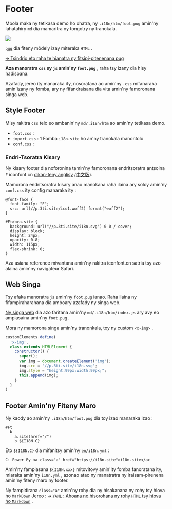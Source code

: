 # Footer

Mbola maka ny tetikasa demo ho ohatra, ny `.i18n/htm/foot.pug` amin'ny lahatahiry `md` dia mamaritra ny tongotry ny tranokala.

![](https://p.3ti.site/1721286077.avif)

[`pug`](https://pugjs.org) dia fiteny môdely izay miteraka `HTML` .

[➔ Tsindrio eto raha te hianatra ny fitsipi-pitenenana pug](https://pugjs.org)

**Aza manoratra `css` sy `js` amin'ny `foot.pug`** , raha tsy izany dia hisy hadisoana.

Azafady, jereo ity manaraka ity, nosoratana ao amin'ny `.css` mifanaraka amin'izany ny fomba, ary ny fifandraisana dia vita amin'ny famoronana singa web.

## Style Footer

Misy rakitra `css` telo eo ambanin'ny `md/.i18n/htm` ao amin'ny tetikasa demo.

* `foot.css` :
* `import.css` : 1 Fomba `i18n.site` ho an'ny tranokala manontolo
* `conf.css` :

### Endri-Tsoratra Kisary

Ny kisary footer dia noforonina tamin'ny famoronana endritsoratra antsoina `F` iconfont.cn [dikan-teny anglisy](https://www.iconfont.cn/?lang=en-us) /[中文版](https://www.iconfont.cn/?lang=zh)).

Mamorona endritsoratra kisary anao manokana raha ilaina ary soloy amin'ny `conf.css` ity config manaraka ity :

```
@font-face {
  font-family: "F";
  src: url(//p.3ti.site/ico1.woff2) format("woff2");
}

#Ft>b>a.site {
  background: url("//p.3ti.site/i18n.svg") 0 0 / cover;
  display: block;
  height: 24px;
  opacity: 0.8;
  width: 115px;
  flex-shrink: 0;
}
```

Aza asiana reference mivantana amin'ny rakitra iconfont.cn satria tsy azo alaina amin'ny navigateur Safari.

## Web Singa

Tsy afaka manoratra `js` amin'ny `foot.pug` ianao. Raha ilaina ny fifampiraharahana dia amboary azafady ny singa web.

[Ny singa web](https://www.freecodecamp.org/news/build-your-first-web-component/) dia azo faritana amin'ny `md/.i18n/htm/index.js` ary avy eo ampiasaina amin'ny `foot.pug` .

Mora ny mamorona singa amin'ny tranonkala, toy ny custom `<x-img>` .

```js
customElements.define(
  'x-img',
  class extends HTMLElement {
    constructor() {
      super();
      var img = document.createElement('img');
      img.src = '//p.3ti.site/i18n.svg';
      img.style = "height:99px;width:99px;";
      this.append(img);
    }
  }
)
```

## Footer Amin'ny Fiteny Maro

Ny kaody ao amin'ny `.i18n/htm/foot.pug` dia toy izao manaraka izao :

```
#Ft
  b
    a.site(href="/")
    b ${I18N.C}
```

Eto `${I18N.C}` dia mifanitsy amin'ny `en/i18n.yml` :

```
C: Power By <a class="a" href="https://i18n.site">i18n.site</a>
```

Amin'ny fampiasana `${I18N.xxx}` mitovitovy amin'ity fomba fanoratana ity, miaraka amin'ny `i18n.yml` , azonao atao ny manatratra ny iraisam-pirenena amin'ny fiteny maro ny footer.

Ny fampidirana `class="a"` amin'ny rohy dia ny hisakanana ny rohy tsy hiova ho `MarkDown` Jereo :
 [➔ `YAML` : Ahoana no hisorohana ny rohy `HTML` tsy hiova ho `Markdown`](/i18/qa#H2) .